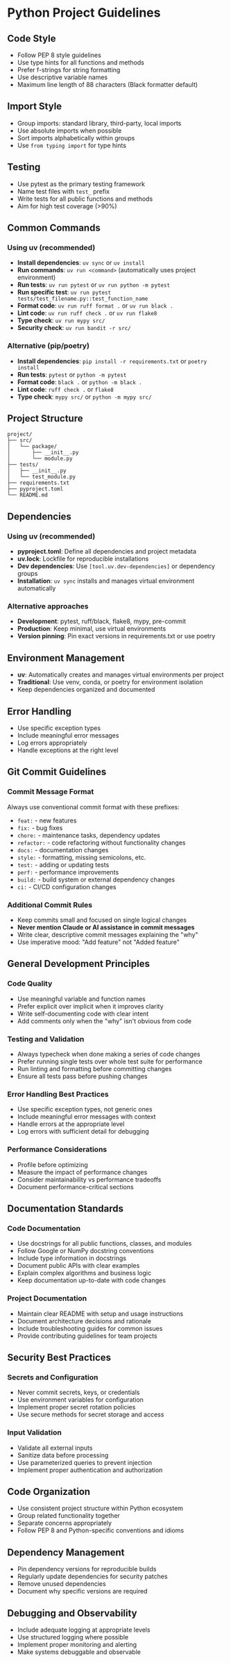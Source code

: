# Python Project Guidelines

## Code Style
- Follow PEP 8 style guidelines
- Use type hints for all functions and methods
- Prefer f-strings for string formatting
- Use descriptive variable names
- Maximum line length of 88 characters (Black formatter default)

## Import Style
- Group imports: standard library, third-party, local imports
- Use absolute imports when possible
- Sort imports alphabetically within groups
- Use `from typing import` for type hints

## Testing
- Use pytest as the primary testing framework
- Name test files with `test_` prefix
- Write tests for all public functions and methods
- Aim for high test coverage (>90%)

## Common Commands

### Using uv (recommended)
- **Install dependencies**: `uv sync` or `uv install`
- **Run commands**: `uv run <command>` (automatically uses project environment)
- **Run tests**: `uv run pytest` or `uv run python -m pytest`
- **Run specific test**: `uv run pytest tests/test_filename.py::test_function_name`
- **Format code**: `uv run ruff format .` or `uv run black .`
- **Lint code**: `uv run ruff check .` or `uv run flake8`
- **Type check**: `uv run mypy src/`
- **Security check**: `uv run bandit -r src/`

### Alternative (pip/poetry)
- **Install dependencies**: `pip install -r requirements.txt` or `poetry install`
- **Run tests**: `pytest` or `python -m pytest`
- **Format code**: `black .` or `python -m black .`
- **Lint code**: `ruff check .` or `flake8`
- **Type check**: `mypy src/` or `python -m mypy src/`

## Project Structure
```
project/
├── src/
│   └── package/
│       ├── __init__.py
│       └── module.py
├── tests/
│   ├── __init__.py
│   └── test_module.py
├── requirements.txt
├── pyproject.toml
└── README.md
```

## Dependencies

### Using uv (recommended)
- **pyproject.toml**: Define all dependencies and project metadata
- **uv.lock**: Lockfile for reproducible installations
- **Dev dependencies**: Use `[tool.uv.dev-dependencies]` or dependency groups
- **Installation**: `uv sync` installs and manages virtual environment automatically

### Alternative approaches
- **Development**: pytest, ruff/black, flake8, mypy, pre-commit
- **Production**: Keep minimal, use virtual environments
- **Version pinning**: Pin exact versions in requirements.txt or use poetry

## Environment Management
- **uv**: Automatically creates and manages virtual environments per project
- **Traditional**: Use venv, conda, or poetry for environment isolation
- Keep dependencies organized and documented

## Error Handling
- Use specific exception types
- Include meaningful error messages
- Log errors appropriately
- Handle exceptions at the right level

## Git Commit Guidelines

### Commit Message Format
Always use conventional commit format with these prefixes:
- `feat:` - new features
- `fix:` - bug fixes
- `chore:` - maintenance tasks, dependency updates
- `refactor:` - code refactoring without functionality changes
- `docs:` - documentation changes
- `style:` - formatting, missing semicolons, etc.
- `test:` - adding or updating tests
- `perf:` - performance improvements
- `build:` - build system or external dependency changes
- `ci:` - CI/CD configuration changes

### Additional Commit Rules
- Keep commits small and focused on single logical changes
- **Never mention Claude or AI assistance in commit messages**
- Write clear, descriptive commit messages explaining the "why"
- Use imperative mood: "Add feature" not "Added feature"

## General Development Principles

### Code Quality
- Use meaningful variable and function names
- Prefer explicit over implicit when it improves clarity
- Write self-documenting code with clear intent
- Add comments only when the "why" isn't obvious from code

### Testing and Validation
- Always typecheck when done making a series of code changes
- Prefer running single tests over whole test suite for performance
- Run linting and formatting before committing changes
- Ensure all tests pass before pushing changes

### Error Handling Best Practices
- Use specific exception types, not generic ones
- Include meaningful error messages with context
- Handle errors at the appropriate level
- Log errors with sufficient detail for debugging

### Performance Considerations
- Profile before optimizing
- Measure the impact of performance changes
- Consider maintainability vs performance tradeoffs
- Document performance-critical sections

## Documentation Standards

### Code Documentation
- Use docstrings for all public functions, classes, and modules
- Follow Google or NumPy docstring conventions
- Include type information in docstrings
- Document public APIs with clear examples
- Explain complex algorithms and business logic
- Keep documentation up-to-date with code changes

### Project Documentation
- Maintain clear README with setup and usage instructions
- Document architecture decisions and rationale
- Include troubleshooting guides for common issues
- Provide contributing guidelines for team projects

## Security Best Practices

### Secrets and Configuration
- Never commit secrets, keys, or credentials
- Use environment variables for configuration
- Implement proper secret rotation policies
- Use secure methods for secret storage and access

### Input Validation
- Validate all external inputs
- Sanitize data before processing
- Use parameterized queries to prevent injection
- Implement proper authentication and authorization

## Code Organization
- Use consistent project structure within Python ecosystem
- Group related functionality together
- Separate concerns appropriately
- Follow PEP 8 and Python-specific conventions and idioms

## Dependency Management
- Pin dependency versions for reproducible builds
- Regularly update dependencies for security patches
- Remove unused dependencies
- Document why specific versions are required

## Debugging and Observability
- Include adequate logging at appropriate levels
- Use structured logging where possible
- Implement proper monitoring and alerting
- Make systems debuggable and observable